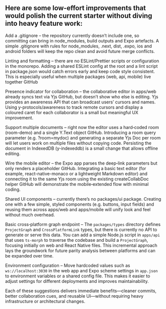 ## Here are some low‑effort improvements that would polish the current starter without diving into heavy feature work:

Add a .gitignore – the repository currently doesn’t include one, so committing
can bring in node_modules, build outputs and Expo artefacts. A simple .gitignore
with rules for node_modules, .next, dist, .expo, ios and android folders will
keep the repo clean and avoid future merge conflicts.

Linting and formatting – there are no ESLint/Prettier scripts or configuration
in the monorepo. Adding a shared ESLint config at the root and a lint script in
package.json would catch errors early and keep code style consistent. This is
especially useful when multiple packages (web, api, mobile) live together GitHub

Presence indicator for collaboration – the collaborative editor in apps/web
already syncs text via Yjs GitHub, but doesn’t show who else is editing. Yjs
provides an awareness API that can broadcast users’ cursors and names. Using
y-protocols/awareness to track remote cursors and display a coloured caret for
each collaborator is a small but meaningful UX improvement.

Support multiple documents – right now the editor uses a hard‑coded room
(room-demo) and a single Y.Text object GitHub. Introducing a room query
parameter (e.g. ?room=mydoc) and generating a separate Yjs Doc per room will let
users work on multiple files without copying code. Persisting the document in
IndexedDB (y-indexeddb) is a small change that allows offline editing.

Wire the mobile editor – the Expo app parses the deep‑link parameters but only
renders a placeholder GitHub. Integrating a basic text editor (for example,
react-native-monaco or a lightweight Markdown editor) and connecting it to the
same Yjs room using the existing createCollabDoc helper GitHub will demonstrate
the mobile‑extended flow with minimal coding.

Shared UI components – currently there’s no packages/ui package. Creating one
with a few simple, styled components (e.g. buttons, input fields) and reusing
them across apps/web and apps/mobile will unify look and feel without much
overhead.

Basic cross‑platform graph endpoint – The `packages/types` directory defines
`ProjectGraph` and `CrossPlatformLink` types, but there is currently no API to
generate or serve this data. You can add a simple Node.js script in `apps/api`
that uses `ts-morph` to traverse the codebase and build a `ProjectGraph`,
focusing initially on web and React Native files. This incremental approach lays
the groundwork for future parity analysis between platforms and can be expanded
over time.

Environment configuration – Move hardcoded values such as `ws://localhost:3030`
in the web app and Expo scheme settings in `app.json` to environment variables
or a shared config file. This makes it easier to adjust settings for different
deployments and improves maintainability.

Each of these suggestions delivers immediate benefits—cleaner commits, better
collaboration cues, and reusable UI—without requiring heavy infrastructure or
architectural changes.
